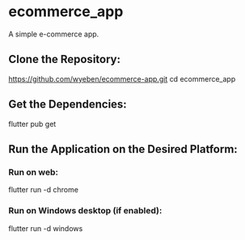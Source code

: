# ecommerce_app

A simple e-commerce app.

## Clone the Repository:

https://github.com/wyeben/ecommerce-app.git
cd ecommerce_app

## Get the Dependencies:

flutter pub get

## Run the Application on the Desired Platform:
### Run on web:
flutter run -d chrome

### Run on Windows desktop (if enabled):
flutter run -d windows
